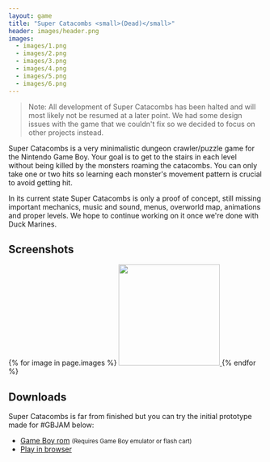 ```yaml
---
layout: game
title: "Super Catacombs <small>(Dead)</small>"
header: images/header.png
images:
  - images/1.png
  - images/2.png
  - images/3.png
  - images/4.png
  - images/5.png
  - images/6.png
---
```

<blockquote>Note: All development of Super Catacombs has been halted and will most likely not be resumed at a later point.
	We had some design issues with the game that we couldn't fix so we decided to focus on other projects instead.</blockquote>

Super Catacombs is a very minimalistic dungeon crawler/puzzle game for the Nintendo Game Boy.
Your goal is to get to the stairs in each level without being killed by the monsters roaming the catacombs.
You can only take one or two hits so learning each monster's movement pattern is crucial to avoid getting hit.

In its current state Super Catacombs is only a proof of concept, still missing important mechanics, music and sound,
menus, overworld map, animations and proper levels. We hope to continue working on it once we're done with Duck Marines.

## Screenshots ##
<div class="centered">
{% for image in page.images %}
<a href="{{ image }}">
	<img src="{{ image }}" width="200" class="thumbnail" />
</a>
{% endfor %}
</div>

## Downloads ##

Super Catacombs is far from finished but you can try the initial prototype made for #GBJAM below:

* [Game Boy rom](https://bitbucket.org/SimonLarsen/tangram-files/downloads/catacomb.gb) <small>(Requires Game Boy emulator or flash cart)</small>
* [Play in browser](http://tangramgames.dk/supercatacombs-online/)
